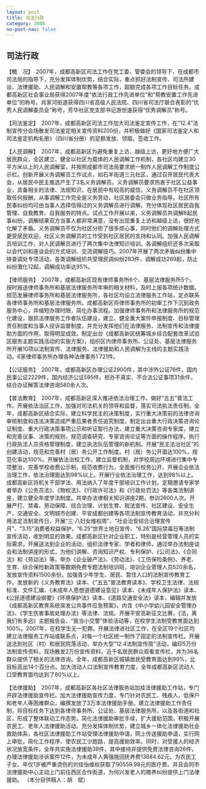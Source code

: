 ```yaml
---
layout: post
title: 司法行政
category: 2008
no-post-nav: false
---
```


##  司法行政

【概　况】　2007年，成都高新区司法工作在党工委、管委会的领导下，在成都市司法局的指导下，充分发挥体制优势，结合实际，重点抓好法制宣传、司法所建设、法律援助、人民调解和安置帮教等各项工作，超额完成各项工作目标任务。成都高新区社会事业局获得2007年度“依法行政工作先进单位”和“帮教安置工作先进单位”的称号。肖家河街道获得四川省高级人民法院、四川省司法厅联合表彰的“优秀人民调解委员会”称号，芳华社区党支部书记游世速获得“优秀调解员”称号。
 
【司法鉴定】　2007年，成都高新区司法工作加大司法鉴定宣传工作，在“12.4”法制宣传分会场散发司法鉴定相关宣传资料200份，并积极做好《国家司法鉴定人和司法鉴定机构名册》（四川省分册）的足额发放、领取、签收工作。
 
【人民调解】　2007年，成都高新区为避免重复上访、越级上访，更好地方便广大居民群众，全区建立、健全以社区为载体的人民调解工作机制，各社区均建立30平方米以上的人民调解室，并按照成都市司法局要求统一制作人民调解工作制度公示栏。创新开展义务调解员工作试点，如石羊街道三元社区，通过召开居民代表大会，从居民中民主推选产生了3名义务调解员。义务调解员要求热衷于社区公益事业，具备相关的法律、法规知识，在居民中有较高的威信。义务调解员不在社区领取任何报酬，从事调解工作完全是义务劳动，社区居委会只做业务指导。社区所有民事纠纷均可由当事人选择信得过的义务调解员进行调解。充分体现社区居民自我管理、自我教育、自我服务的特点。试点工作开展以来，义务调解员共调解6起民事纠纷，调解结果双方当事人都非常满意，没有出现重复上访和越级上访，很好地化解了矛盾。义务调解员不仅为社区分担了很多烦心事，同时他们的调解处理方式更受居民欢迎，社区义务调解员的工作受到社区居民的支持和认同。加强人民调解员培训工作，对人民调解员进行了两次集中法律知识培训。各调解组织还多次采取以会代训和座谈会的方式培训、交流调解技巧。2007年开展了两次矛盾纠纷集中排查调处专项活动，各类调解组织共受理民调纠纷283件，调解成功269起，防止纠纷激化12起，调解成功率达95%。
 
【律师服务】　2007年，成都高新区现有律师事务所6个、基层法律服务所5个。按时报送律师事务所和基层法律服务所年审的相关材料，及时上报各项统计数据。规范发展律师事务所和基层法律服务所，各社区均设立法律服务工作站，定点联系各律师事务所和基层法律服务所。成都高新区将律师事务所的初审工作下沉到政务服务中心，并缩短办理时限，简化办事流程。加强律师事务所和法律服务所的规范化建设，狠抓法律服务工作者队伍建设，建立、健全重大案件申报制度、目标管理责任制度和当事人投诉监督制度，并充分发挥他们在法律服务、法制宣传和法律援助方面的作用，取得明显成效。制定出台《成都高新区统筹城乡综合配套改革试验区服务主题实践活动的实施方案》，组织区内律师事务所、公证处、基层法律服务所开展10项以法制宣传、法律服务、法律援助和人民调解为主线的主题实践活动。6家律师事务所办理各种法律事务1 721件。
 
【公证服务】　2007年，成都高新区办理公证2900件，其中涉外公证76件，国内民事公证2229件，国内经济公证595件。拒办不真实、不合法公证事项31余件，结合办证解答法律咨询580余人次。
 
【普法教育】　2007年，成都高新区深入推进依法治理工作，做好“五五”普法工作。开展依法治区工作，加强对司法机关的领导和监督，落实司法执法责任制。全年，成都高新区结合实际，建立科学民主的决策制度，实行重大决策前的法律咨询审核制度和违法决策造成严重后果者责任追究制度。制定出台重大行政决策咨询论证制度、重大行政决策事项公示和听证暂行办法，建立重大决策咨询专家库，建立和完善议事、决策的规则，规范调查研究、专家咨询论证等方面的操作程序。执行行政执法人员资格管理制度，建立执法队伍管理的新机制。开展“民主法治社区”的创建活动，规范和完善村（居）务公开工作制度。村（居）务公开面达100%，规范化率达100%。开展依法治校工作，建立监督机制，对学校周边环境进行集中专项整治，完善学校收费公示制，规范收费行为，全面推行校务公开。开展企业依法治理工作，依法治理面达到98%以上。开展行业依法治理工作，达到98%以上。成都高新区将机关干部学法、用法纳入了年度干部培训工作计划，定期邀请专家学者举办《公务员法》、《物权法》、《行政许可法》和《行政处罚法》等各类法制讲座，建立健全年度学法制度。共举办法律相关知识讲座2期，参训2600人次。开展严打、禁毒、劳动保障、综合治理、计划生育、税法宣传、社区建设、安全生产、交通安全、文明城市创建、平安成都创建等各项法制宣传教育活动，并充分利用法定法制宣传日，开展“三·八妇女维权周”、“社会治安综合治理宣传月”、“3.15”消费者权益保护，“6.25”世界土地日宣传、“6.26”国际禁毒日等法制宣传活动，收到明显的效果。成都高新区针对企业职工，特别是经营管理人员的实际需求，开展送法到企业的活动，组织法律专家、学者和律师，通过举办法制座谈会和法制讲座的形式，为他们讲解、咨询知识产权、专利保护、《公司法》、《合同法》和《劳动法》等。举办《企业破产法》、《劳动法》、《工伤保险条例》、养老、生育、综合保险新政策等数期免费专题法制培训班，培训企业管理人员520余名，发放宣传资料1500余份。加强青少年学生、居民、暂住人口的法制宣传教育工作，发放新的《义务教育法》读本、《“五五”普法教育读本》、学校卫生法律、法规标准、文件汇编、《未成年人思想道德建设意见》读本、《未成年人保护法》读本、《公民道德建设纲要》《环境保护法》读本、《道路交通安全法》读本，编辑并发放《成都高新区教育系统突发公共事件应急预案》，内含《中小学幼儿园安全管理办法》、《学生伤害事故处理办法》等法律、法规。开展平安高新征文比赛，《法，离我们有多远》主题报告会、“我当小交警”体验活动等，在校学生法制受教育面达到100%。2007年，在校学生无一犯罪。开展法律进社区工作，在全区19个社区均建立法律服务工作站或联系点，对每一个社区统一制作了固定的法制宣传栏。开展送法到社区（村）和居民院落活动，举办大型“12.4法制宣传周”活动，编印5万份法制宣传资料，现场散发2万份宣传资料，近千名居民群众观看宣传栏，并为36名群众提供了相关的法律咨询。全年，成都高新区城镇居民受教育面达到99%，比目标高出14个百分点。加大流动人口法制宣传教育力度，全年成都高新区流动人口受教育面均达到了80%以上。
 
【法律援助】　2007年，成都高新区各社区法律服务站加挂法律援助工作站，专门开辟法律援助宣传栏。加大法律援助宣传力度，专门针对农民工、残疾人、低保户和老年人等困难群众，编撰发放了3万本法律援助手册。建立法律援助工作责任制，将目标任务下达到各律师事务所、公证处、基层法律服务所，以及各街道和社区，形成了整体联动工作态势。简化法律援助审批手续，扩大援助范围，积极开展农民工、老年人法律援助活动。充分发挥体制优势，建立城乡一体化法律援助社会救助体系，各社区法律援助工作站受理法律援助申请，网上传送援助申请，实行网上审批，简化工作程序，使农民工少跑路，提高援助效率。同时，对受援人的经济状况放宽条件。全年共实施法律援助38件，其中接待并提供免费法律咨询26件，办理法律援助涉诉案件12件，为未成年人黄强挽回抚养费13684.62元，为农民工子女、年仅1岁被严重烫伤的刘佳怡维权获取了90559.98元的医疗费。并且会同市法律援助中心主动上门前往西区合作街道，为何兴发老人的赡养纠纷提供上门法律援助。
（本分目供稿人：胡　斌）
 